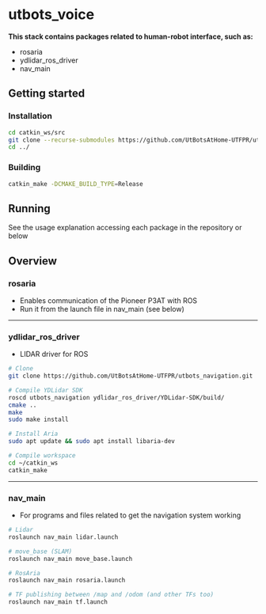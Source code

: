 # utbots_voice

**This stack contains packages related to human-robot interface, such as:**

- rosaria
- ydlidar_ros_driver
- nav_main

## Getting started

### Installation

```bash
cd catkin_ws/src
git clone --recurse-submodules https://github.com/UtBotsAtHome-UTFPR/utbots_voice.git
cd ../
```

### Building

```bash
catkin_make -DCMAKE_BUILD_TYPE=Release
```

## Running

See the usage explanation accessing each package in the repository or below

## Overview

### rosaria

- Enables communication of the Pioneer P3AT with ROS
- Run it from the launch file in nav_main (see below)

---

### ydlidar_ros_driver

- LIDAR driver for ROS

```bash
# Clone
git clone https://github.com/UtBotsAtHome-UTFPR/utbots_navigation.git

# Compile YDLidar SDK
roscd utbots_navigation ydlidar_ros_driver/YDLidar-SDK/build/
cmake ..
make
sudo make install

# Install Aria
sudo apt update && sudo apt install libaria-dev

# Compile workspace
cd ~/catkin_ws
catkin_make
```

---

### nav_main

- For programs and files related to get the navigation system working

```bash
# Lidar
roslaunch nav_main lidar.launch

# move_base (SLAM)
roslaunch nav_main move_base.launch

# RosAria
roslaunch nav_main rosaria.launch

# TF publishing between /map and /odom (and other TFs too)
roslaunch nav_main tf.launch
```
